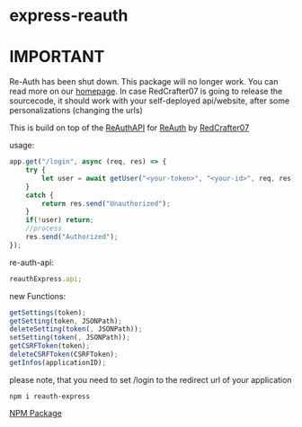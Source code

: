 # express-reauth

# IMPORTANT
Re-Auth has been shut down. This package will no longer work. You can read more on our [homepage](https://auth.redcrafter07.de). In case RedCrafter07 is going to release the sourcecode, it should work with your self-deployed api/website, after some personalizations (changing the urls)

This is build on top of the [ReAuthAPI](https://github.com/RedCrafter07/Re-Auth-API) for [ReAuth](https://auth.redcrafter07.de/) by [RedCrafter07](https://github.com/RedCrafter07/)

usage:
```javascript
app.get("/login", async (req, res) => {
    try {
        let user = await getUser("<your-token>", "<your-id>", req, res);
    }
    catch {
        return res.send("Unauthorized");
    }
    if(!user) return;
    //process
    res.send("Authorized");
});
```

re-auth-api:
```js
reauthExpress.api;
```

new Functions:
```js
getSettings(token);
getSetting(token, JSONPath);
deleteSetting(token(, JSONPath));
setSetting(token(, JSONPath));
getCSRFToken(token);
deleteCSRFToken(CSRFToken);
getInfos(applicationID);
```

please note, that you need to set /login to the redirect url of your application

```
npm i reauth-express
```

[NPM Package](https://www.npmjs.com/package/reauth-express)
